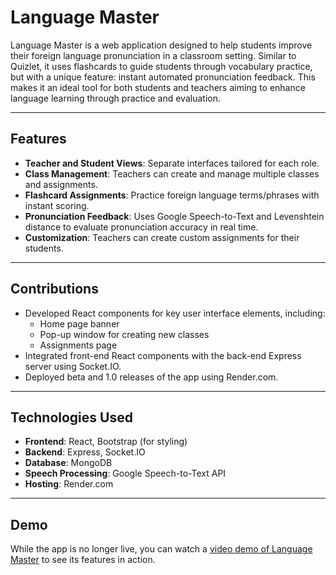 # Language Master

Language Master is a web application designed to help students improve their foreign language pronunciation in a classroom setting. Similar to Quizlet, it uses flashcards to guide students through vocabulary practice, but with a unique feature: instant automated pronunciation feedback. This makes it an ideal tool for both students and teachers aiming to enhance language learning through practice and evaluation.

---

## Features
- **Teacher and Student Views**: Separate interfaces tailored for each role.
- **Class Management**: Teachers can create and manage multiple classes and assignments.
- **Flashcard Assignments**: Practice foreign language terms/phrases with instant scoring.
- **Pronunciation Feedback**: Uses Google Speech-to-Text and Levenshtein distance to evaluate pronunciation accuracy in real time.
- **Customization**: Teachers can create custom assignments for their students.

---

## Contributions
- Developed React components for key user interface elements, including:
  - Home page banner
  - Pop-up window for creating new classes
  - Assignments page
- Integrated front-end React components with the back-end Express server using Socket.IO.
- Deployed beta and 1.0 releases of the app using Render.com.

---

## Technologies Used
- **Frontend**: React, Bootstrap (for styling)
- **Backend**: Express, Socket.IO
- **Database**: MongoDB
- **Speech Processing**: Google Speech-to-Text API
- **Hosting**: Render.com

---

## Demo
While the app is no longer live, you can watch a [video demo of Language Master](https://www.youtube.com/watch?v=krgkt4E6cWg&ab_channel=JasonHuang%E9%BB%83%E5%AE%87%E6%81%86) to see its features in action.
